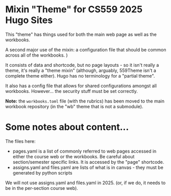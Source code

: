 # Mixin "Theme" for CS559 2025 Hugo Sites

This "theme" has things used for both the main web page as well as the workbooks.

A second major use of the mixin: a configuration file that should be common across all of the workbooks. )

It consists of data and shortcode, but no page layouts - so it isn't really a theme,
it's really a "theme mixin" (although, arguably, 559Theme isn't a complete theme either).
Hugo has no terminology for a "partial theme".

It also has a config file that allows for shared configurations amongst all workbooks. However... the security stuff must be set correctly.

**Note:** the `workbooks.toml` file (with the rubrics) has been moved to the main workbook
repository (in the "wb" theme that is not a submodule).

# Some notes about content...

The files here:

- pages.yaml is a list of commonly referred to web pages accessed in either the course web or the workbooks. Be careful about section/semester specific links. It is accessed by the "page" shortcode. 
- assigns.yaml and files.yaml are lists of what is in canvas - they must be generated by python scripts

We will not use assigns.yaml and files.yaml in 2025. (or, if we do, it needs to be in the per-section course web).
